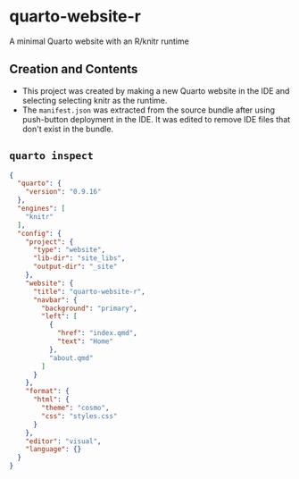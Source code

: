 # quarto-website-r

A minimal Quarto website with an R/knitr runtime

## Creation and Contents

- This project was created by making a new Quarto website in the IDE and selecting selecting knitr as the runtime.
- The `manifest.json` was extracted from the source bundle after using push-button deployment in the IDE. It was edited to remove IDE files that don't exist in the bundle.

## `quarto inspect`

```json
{
  "quarto": {
    "version": "0.9.16"
  },
  "engines": [
    "knitr"
  ],
  "config": {
    "project": {
      "type": "website",
      "lib-dir": "site_libs",
      "output-dir": "_site"
    },
    "website": {
      "title": "quarto-website-r",
      "navbar": {
        "background": "primary",
        "left": [
          {
            "href": "index.qmd",
            "text": "Home"
          },
          "about.qmd"
        ]
      }
    },
    "format": {
      "html": {
        "theme": "cosmo",
        "css": "styles.css"
      }
    },
    "editor": "visual",
    "language": {}
  }
}
```
